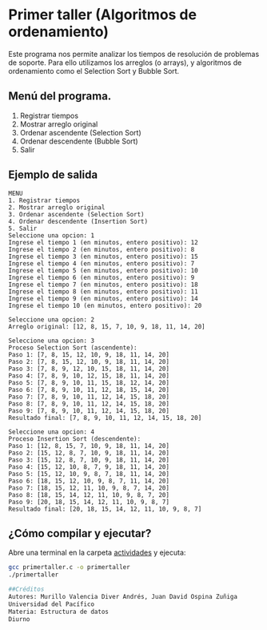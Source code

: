 # Primer taller (Algoritmos de ordenamiento)

Este programa nos permite analizar los tiempos de resolución de problemas de soporte. Para ello utilizamos los arreglos (o arrays), y algoritmos de ordenamiento como el Selection Sort y Bubble Sort.

## Menú del programa.

1. Registrar tiempos
2. Mostrar arreglo original
3. Ordenar ascendente (Selection Sort)
4. Ordenar descendente (Bubble Sort)
5. Salir

## Ejemplo de salida

```
MENU
1. Registrar tiempos
2. Mostrar arreglo original
3. Ordenar ascendente (Selection Sort)
4. Ordenar descendente (Insertion Sort)
5. Salir
Seleccione una opcion: 1
Ingrese el tiempo 1 (en minutos, entero positivo): 12
Ingrese el tiempo 2 (en minutos, entero positivo): 8
Ingrese el tiempo 3 (en minutos, entero positivo): 15
Ingrese el tiempo 4 (en minutos, entero positivo): 7
Ingrese el tiempo 5 (en minutos, entero positivo): 10
Ingrese el tiempo 6 (en minutos, entero positivo): 9
Ingrese el tiempo 7 (en minutos, entero positivo): 18
Ingrese el tiempo 8 (en minutos, entero positivo): 11
Ingrese el tiempo 9 (en minutos, entero positivo): 14
Ingrese el tiempo 10 (en minutos, entero positivo): 20

Seleccione una opcion: 2
Arreglo original: [12, 8, 15, 7, 10, 9, 18, 11, 14, 20]

Seleccione una opcion: 3
Proceso Selection Sort (ascendente):
Paso 1: [7, 8, 15, 12, 10, 9, 18, 11, 14, 20]
Paso 2: [7, 8, 15, 12, 10, 9, 18, 11, 14, 20]
Paso 3: [7, 8, 9, 12, 10, 15, 18, 11, 14, 20]
Paso 4: [7, 8, 9, 10, 12, 15, 18, 11, 14, 20]
Paso 5: [7, 8, 9, 10, 11, 15, 18, 12, 14, 20]
Paso 6: [7, 8, 9, 10, 11, 12, 18, 15, 14, 20]
Paso 7: [7, 8, 9, 10, 11, 12, 14, 15, 18, 20]
Paso 8: [7, 8, 9, 10, 11, 12, 14, 15, 18, 20]
Paso 9: [7, 8, 9, 10, 11, 12, 14, 15, 18, 20]
Resultado final: [7, 8, 9, 10, 11, 12, 14, 15, 18, 20]

Seleccione una opcion: 4
Proceso Insertion Sort (descendente):
Paso 1: [12, 8, 15, 7, 10, 9, 18, 11, 14, 20]
Paso 2: [15, 12, 8, 7, 10, 9, 18, 11, 14, 20]
Paso 3: [15, 12, 8, 7, 10, 9, 18, 11, 14, 20]
Paso 4: [15, 12, 10, 8, 7, 9, 18, 11, 14, 20]
Paso 5: [15, 12, 10, 9, 8, 7, 18, 11, 14, 20]
Paso 6: [18, 15, 12, 10, 9, 8, 7, 11, 14, 20]
Paso 7: [18, 15, 12, 11, 10, 9, 8, 7, 14, 20]
Paso 8: [18, 15, 14, 12, 11, 10, 9, 8, 7, 20]
Paso 9: [20, 18, 15, 14, 12, 11, 10, 9, 8, 7]
Resultado final: [20, 18, 15, 14, 12, 11, 10, 9, 8, 7]
```

## ¿Cómo compilar y ejecutar?

Abre una terminal en la carpeta [actividades](http://_vscodecontentref_/0) y ejecuta:

```sh
gcc primertaller.c -o primertaller
./primertaller

##Créditos
Autores: Murillo Valencia Diver Andrés, Juan David Ospina Zuñiga
Universidad del Pacífico
Materia: Estructura de datos
Diurno
